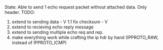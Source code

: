 State: Able to send 1 echo request packet without attached data. Only header.
TODO:
1. extend to sending data - V
1.1 fix checksum - V
2. extend to recieving echo reply message
3. extend to sending multiple echo req and rep.
4. make everything work while crafting the ip hdr by hand (IPPROTO_RAW, instead of IPPROTO_ICMP)
